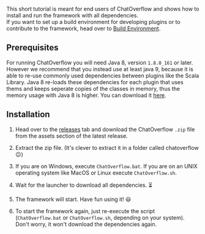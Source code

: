 This short tutorial is meant for end users of ChatOverflow and shows how to install and run the framework with all dependencies.  
If you want to set up a build environment for developing plugins or to contribute to the framework,
head over to [Build Environment](/docs/development/Setting-up-the-Build-Environment.md).

## Prerequisites

For running ChatOverflow you will need Java 8, version `1.8.0_161` or later. However we recommend that you instead use at least java 9, because it is able to re-use commonly used dependencies between plugins like the Scala Library. Java 8 re-loads these dependencies for each plugin that uses thems and keeps seperate copies of the classes in memory, thus the memory usage with Java 8 is higher.
You can download it [here](https://www.java.com/en/download/).

## Installation

1. Head over to the [releases](https://github.com/codeoverflow-org/chatoverflow/releases/latest) tab
and download the ChatOverflow `.zip` file from the assets section of the latest release.

2. Extract the zip file. (It's clever to extract it in  a folder called chatoverflow 😉)

3. If you are on Windows, execute `ChatOverflow.bat`. If you are on an UNIX operating system like MacOS or Linux execute `ChatOverflow.sh`.

4. Wait for the launcher to download all dependencies. ⏳

5. The framework will start. Have fun using it! 😃

6. To start the framework again, just re-execute the script (`ChatOverflow.bat` or `ChatOverflow.sh`, depending on your system). Don't worry, it won't download the dependencies again.
